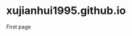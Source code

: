 # xujianhui1995.github.io
<html>	
	<head>
		<title>我的第一个网页</title>
	</head>
	<body>
		First page
	</body>	
	
</html>
